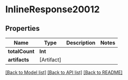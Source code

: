 # InlineResponse20012

## Properties
Name | Type | Description | Notes
------------ | ------------- | ------------- | -------------
**totalCount** | **Int** |  | 
**artifacts** | [Artifact] |  | 

[[Back to Model list]](../README.md#documentation-for-models) [[Back to API list]](../README.md#documentation-for-api-endpoints) [[Back to README]](../README.md)


